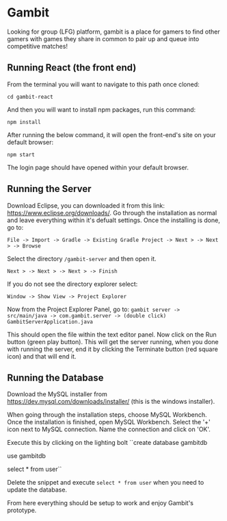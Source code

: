 # Gambit
Looking for group (LFG) platform, gambit is a place for gamers to find other gamers with games they share in common to pair up and queue into competitive matches!


## Running React (the front end)
From the terminal you will want to navigate to this path once cloned:

``cd gambit-react``

And then you will want to install npm packages, run this command: 

``npm install`` 

After running the below command, it will open the front-end's site on your default browser:

``npm start``

The login page should have opened within your default browser.

## Running the Server 
Download Eclipse, you can downloaded it from this link: https://www.eclipse.org/downloads/. 
Go through the installation as normal and leave everything within it's defualt settings. 
Once the installing is done, go to: 

``File -> Import -> Gradle -> Existing Gradle Project -> Next > -> Next > -> Browse``

Select the directory ``/gambit-server`` and then open it.

``Next > -> Next > -> Next > -> Finish``

If you do not see the directory explorer select:

``Window -> Show View -> Project Explorer``

Now from the Project Explorer Panel, go to:
``gambit server -> src/main/java -> com.gambit.server -> (double click) GambitServerApplication.java``

This should open the file within the text editor panel. Now click on the Run button (green play button). This will get the server running, when you done with running the server, end it by clicking the Terminate button (red square icon) and that will end it. 

## Running the Database
Download the MySQL installer from https://dev.mysql.com/downloads/installer/ (this is the windows installer).

When going through the installation steps, choose MySQL Workbench. Once the installation is finished, open MySQL Workbench. Select the '+' icon next to MySQL connection. Name the connection and click on 'OK'.

Execute this by clicking on the lighting bolt
``create database gambitdb

use gambitdb

select * from user``

Delete the snippet and execute ``select * from user`` when you need to update the database. 

From here everything should be setup to work and enjoy Gambit's prototype. 



